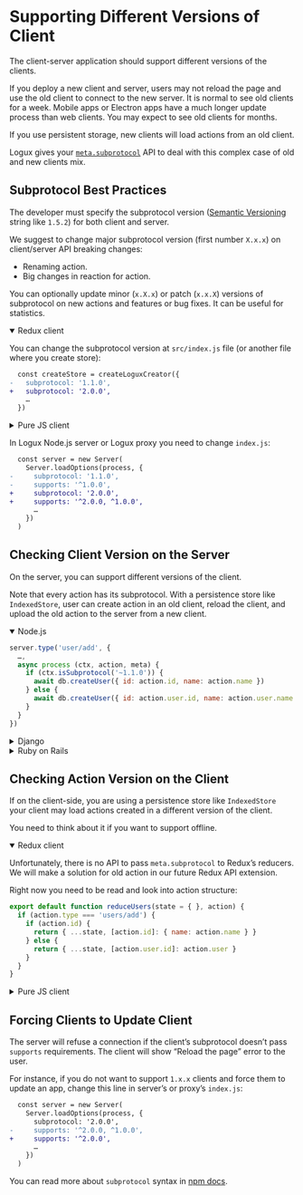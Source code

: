 # Supporting Different Versions of Client

The client-server application should support different versions of the clients.

If you deploy a new client and server, users may not reload the page and use the old client to connect to the new server. It is normal to see old clients for a week. Mobile apps or Electron apps have a much longer update process than web clients. You may expect to see old clients for months.

If you use persistent storage, new clients will load actions from an old client.

Logux gives your [`meta.subprotocol`](../guide/concepts/subprotocol.md) API to deal with this complex case of old and new clients mix.


## Subprotocol Best Practices

The developer must specify the subprotocol version ([Semantic Versioning] string like `1.5.2`) for both client and server.

We suggest to change major subprotocol version (first number `X.x.x`) on client/server API breaking changes:

* Renaming action.
* Big changes in reaction for action.

You can optionally update minor (`x.X.x`) or patch (`x.x.X`) versions of subprotocol on new actions and features or bug fixes. It can be useful for statistics.

<details open><summary>Redux client</summary>

You can change the subprotocol version at `src/index.js` file (or another file where you create store):

```diff
  const createStore = createLoguxCreator({
-   subprotocol: '1.1.0',
+   subprotocol: '2.0.0',
    …
  })
```

</details>
<details><summary>Pure JS client</summary>

You can change the subprotocol version in the file where you create the client.

```diff
  const client = new Client({
-   subprotocol: '1.1.0',
+   subprotocol: '2.0.0',
    …
  })
```

</details>

In Logux Node.js server or Logux proxy you need to change `index.js`:

```diff
  const server = new Server(
    Server.loadOptions(process, {
-     subprotocol: '1.1.0',
-     supports: '^1.0.0',
+     subprotocol: '2.0.0',
+     supports: '^2.0.0, ^1.0.0',
      …
    })
  )
```

[Semantic Versioning]: https://semver.org/


## Checking Client Version on the Server

On the server, you can support different versions of the client.

Note that every action has its subprotocol. With a persistence store like `IndexedStore`, user can create action in an old client, reload the client, and upload the old action to the server from a new client.

<details open><summary>Node.js</summary>

```js
server.type('user/add', {
  …,
  async process (ctx, action, meta) {
    if (ctx.isSubprotocol('~1.1.0')) {
      await db.createUser({ id: action.id, name: action.name })
    } else {
      await db.createUser({ id: action.user.id, name: action.user.name })
    }
  }
})
```

</details>
<details><summary>Django</summary>

```python
    # TODO: https://github.com/logux/django/issues/28
```

</details>
<details><summary>Ruby on Rails</summary>

```ruby
# app/logux/actions/users.rb
module Channels
  class Users < Logux::ChannelController
    def add
      user = if meta.subprotocol =~ /^1\.1\./
        User.new(id: action[:id], name: action[:name])
      else
        User.new(id: action[:user][:id], name: action[:user][:name])
      end
      user.save!
    end
  end
end
```

</details>


## Checking Action Version on the Client

If on the client-side, you are using a persistence store like `IndexedStore` your client may load actions created in a different version of the client.

You need to think about it if you want to support offline.

<details open><summary>Redux client</summary>

Unfortunately, there is no API to pass `meta.subprotocol` to Redux’s reducers. We will make a solution for old action in our future Redux API extension.

Right now you need to be read and look into action structure:

```js
export default function reduceUsers(state = { }, action) {
  if (action.type === 'users/add') {
    if (action.id) {
      return { ...state, [action.id]: { name: action.name } }
    } else {
      return { ...state, [action.user.id]: action.user }
    }
  }
}
```

</details>
<details><summary>Pure JS client</summary>

```js
client.on('add', (action, meta) => {
  if (meta.subprotocol.startsWith('1.1.')) {
    users.add({ id: action.id, name: action.name })
  } else {
    users.add({ action.user })
  }
})
```

</details>


## Forcing Clients to Update Client

The server will refuse a connection if the client’s subprotocol doesn’t pass `supports` requirements. The client will show “Reload the page” error to the user.

For instance, if you do not want to support `1.x.x` clients and force them to update an app, change this line in server’s or proxy’s `index.js`:

```diff
  const server = new Server(
    Server.loadOptions(process, {
      subprotocol: '2.0.0',
-     supports: '^2.0.0, ^1.0.0',
+     supports: '^2.0.0',
      …
    })
  )
```

You can read more about `subprotocol` syntax in [npm docs](https://github.com/npm/node-semver#advanced-range-syntax).
